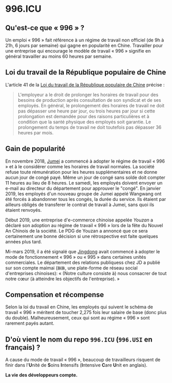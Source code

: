 996.ICU
===

## Qu'est-ce que « 996 » ?

Un emploi « 996 » fait référence à un régime  de travail non officiel (de 9h à 21h, 6 jours par semaine) qui gagne en popularité en Chine.
Travailler pour une entreprise qui encourage le modèle de travail « 996 » signifie en général travailler au moins 60 heures par semaine.

## Loi du travail de la République populaire de Chine

L'article 41 de la [Loi du travail de la République populaire de Chine](http://www.china.org.cn/living_in_china/abc/2009-07/15/content_18140508.htm) précise :

> L'employeur a le droit de prolonger les horaires de travail pour des besoins de production après consultation de son syndicat et de ses employés. En général, le prolongement des horaires de travail ne doit pas dépasser une heure par jour, ou trois heures par jour si cette prolongation est demandée pour des raisons particulières et à condition que la santé physique des employés soit garantie. Le prolongement du temps de travail ne doit toutefois pas dépasser 36 heures par mois.

## Gain de popularité

En novembre 2018, [Jumei](jumei.com) a commencé à adopter le régime de travail « 996 » et à le considérer comme les horaires de travail normales. La société refuse toute rémunération pour les heures supplémentaires et ne donne aucun jour de congé payé. Même un jour de congé sans solde doit compter 11 heures au lieu de 8 heures. Le samedi, les employés doivent envoyer un e-mail au directeur du département pour approuver le "congé". En janvier 2019, les employés d'un nouveau groupe de Jumei appelé Wangwang ont été forcés à abandonner tous les congés, la durée du service. Ils étaient par ailleurs obligés de transferer le contrat de travail à Jumei, sans quoi ils étaient renvoyés.

Début 2019, une entreprise d'e-commerce chinoise appelée _Youzan_ a déclaré son adoption au régime de travail « 996 » lors de la fête du Nouvel An Chinois de la société. Le PDG de Youzan a annoncé que ce sera certainement une bonne décision si une rétrospective est faite quelques années plus tard.

Mi-mars 2019, il a été signalé que [Jingdong](http://jd.com) avait commencé à adopter le mode de fonctionnement « 996 » ou « 995 » dans certaines unités commerciales. Le département des relations publiquess chez JD a publié sur son compte maimai (`脉脉`, une plate-forme de réseau social d'entreprises chinoises): « (Notre culture consiste à) nous consacrer de tout notre cœur (à atteindre les objectifs de l'entreprise). »

## Compensation et récompense

Selon la loi du travail en Chine, les employés qui suivent le schéma de travail « 996 » méritent de toucher 2,275 fois leur salaire de base (donc plus du double). Malheureusement, ceux qui sont au régime « 996 » sont rarement payés autant.

## D'où vient le nom du repo `996.ICU` (`996.USI` en français) ?

A cause du mode de travail « 996 », beaucoup de travailleurs risquent de finir dans l'**U**nité de **S**oins **I**ntensifs (**I**ntensive **C**are **U**nit en anglais).

__La vie des développeurs compte.__

